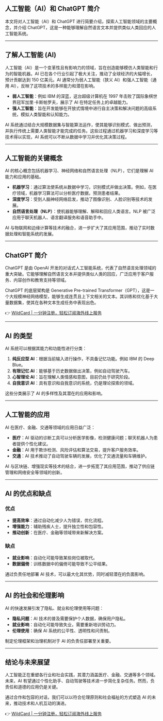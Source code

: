 ## 人工智能（AI）和 ChatGPT 简介

本文将对人工智能（AI）和 ChatGPT 进行简要介绍，探索人工智能领域的主要概念，并介绍 ChatGPT，这是一种能够理解自然语言文本并提供类似人类回应的人工智能系统。

---

## 了解人工智能 (AI)

人工智能（AI）是一个变革性且有影响力的领域，旨在创造能够模仿人类智能和行为的智能机器。AI 已在各个行业引起了极大关注，推动了全球经济的大幅增长，预计贡献达到 150 亿美元。AI 通常分为弱人工智能（狭义 AI）和强人工智能（通用 AI），反映了这项技术的多样能力和潜在影响。

- **弱人工智能**：例如 IBM 的深蓝，这台超级计算机在 1997 年击败了国际象棋世界冠军加里·卡斯帕罗夫，展示了 AI 在特定任务上的卓越能力。
- **强人工智能**：旨在开发能够在开放式情境中进行自主决策和解决问题的高级系统，模拟人类智能和认知能力。

AI 系统通过结合大规模数据集与智能算法运作，使其能够识别模式、做出预测，并执行传统上需要人类智能才能完成的任务。这些过程通过机器学习和深度学习等技术得以实现，AI 系统可以不断从数据中学习并优化其决策过程。

---

## 人工智能的关键概念

AI 的核心概念包括机器学习、神经网络和自然语言处理（NLP），它们是理解 AI 能力和应用的基础。

- **机器学习**：通过算法使系统从数据中学习，识别模式并做出决策。例如，在医疗领域，机器学习算法可以分析医疗数据，预测患者结果。
- **深度学习**：受到人脑神经网络启发，推动了图像识别、人脸识别等技术的发展。
- **自然语言处理（NLP）**：使机器能够理解、解释和回应人类语言。NLP 被广泛应用于聊天机器人、语言翻译服务和语音助手中。

AI 与物联网和边缘计算等技术的融合，进一步扩大了其应用范围，推动了实时数据处理和智能系统的发展。

---

## ChatGPT 简介

ChatGPT 是由 OpenAI 开发的对话式人工智能系统，代表了自然语言处理领域的重大突破。它能够理解自然语言文本并提供类似人类的回应，广泛应用于客户服务、内容创作和教育支持等领域。

ChatGPT 的底层架构是 Generative Pre-trained Transformer（GPT），这是一个大规模神经网络模型，能够生成连贯且上下文相关的文本。其训练和优化基于大量数据集，使其在各种文本生成任务中表现出色。

👉 [WildCard | 一分钟注册，轻松订阅海外线上服务](https://bit.ly/bewildcard)

---

## AI 的类型

AI 系统可以根据其能力和功能性进行分类：

1. **纯反应型 AI**：根据当前输入进行操作，不具备记忆功能。例如 IBM 的 Deep Blue。
2. **有限记忆 AI**：能够基于历史数据做出决策，例如自动驾驶汽车。
3. **心智理论 AI**：旨在理解人类情感和意图，目前仍处于研究阶段。
4. **自我意识 AI**：具有意识和自我意识的系统，仍是理论探索的领域。

这些分类展示了 AI 的多样性及其潜在的应用和影响。

---

## 人工智能的应用

AI 在医疗、金融、交通等领域的应用日益广泛：

- **医疗**：AI 驱动的诊断工具可以分析医学影像，检测健康问题；聊天机器人为患者提供个性化建议。
- **金融**：AI 用于欺诈检测、风险评估和算法交易，提升客户服务效率。
- **交通**：AI 技术推动了自动驾驶车辆的发展，优化了交通流量和车辆维护。

AI 与区块链、增强现实等技术的结合，进一步拓宽了其应用范围，推动了供应链管理和网络安全等领域的创新。

---

## AI 的优点和缺点

### 优点
- **提高效率**：通过自动化减少人为错误，优化流程。
- **增强能力**：辅助残疾人士，提升独立性和包容性。
- **推动创新**：在医疗、金融等领域带来新解决方案。

### 缺点
- **就业影响**：自动化可能导致某些岗位被取代。
- **数据偏倚**：训练数据中的偏倚可能导致不公平结果。

通过负责任地部署 AI 技术，可以最大化其优势，同时减轻潜在的负面影响。

---

## AI 的社会和伦理影响

AI 的快速发展引发了隐私、就业和伦理使用等问题：

- **隐私问题**：AI 技术的普及需要保护个人数据，确保用户隐私。
- **就业影响**：自动化可能导致失业，需要重新培训劳动力。
- **伦理使用**：确保 AI 系统的公平性、透明性和问责制。

制定伦理框架和治理机制对于 AI 的负责任部署至关重要。

---

## 结论与未来展望

人工智能正在重塑各行业和社会实践，其潜力涵盖医疗、金融、交通等多个领域。未来，AI 有望通过个性化助手、自动驾驶等技术进一步简化复杂任务。然而，负责任和道德的应用仍是关键。

通过合作和包容的对话，我们可以以符合伦理原则和社会福祉的方式塑造 AI 的未来，推动技术和人机互动的演进。

👉 [WildCard | 一分钟注册，轻松订阅海外线上服务](https://bit.ly/bewildcard)